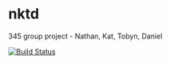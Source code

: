 # nktd
345 group project - Nathan, Kat, Tobyn, Daniel

[![Build Status](https://travis-ci.org/katlilly/nktd.svg?branch=master)](https://travis-ci.org/katlilly/nktd)
